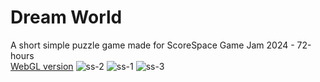 # Dream World
A short simple puzzle game made for ScoreSpace Game Jam 2024 - 72-hours <br/>
[WebGL version](https://icecreamman23.itch.io/dream-world)
![ss-2](https://github.com/icecreamman232/score-space-jam-2024/assets/61927620/24887a60-62f0-4b9c-a06f-78e58a088fe3)
![ss-1](https://github.com/icecreamman232/score-space-jam-2024/assets/61927620/6bcfd609-0c37-4ec3-9cdb-835a227fa0ce)
![ss-3](https://github.com/icecreamman232/score-space-jam-2024/assets/61927620/7f2f44e6-0379-4995-bf11-c5a7dcb2bb9c)
